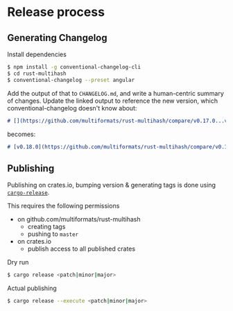 Release process
===============

Generating Changelog
--------------------

Install dependencies

```sh
$ npm install -g conventional-changelog-cli
$ cd rust-multihash
$ conventional-changelog --preset angular
```

Add the output of that to `CHANGELOG.md`, and write a human-centric summary of changes.
Update the linked output to reference the new version, which conventional-changelog doesn't know about:

```md
# [](https://github.com/multiformats/rust-multihash/compare/v0.17.0...v) (2022-12-06)
```
becomes:
```md
# [v0.18.0](https://github.com/multiformats/rust-multihash/compare/v0.17.0...v0.18.0) (2022-12-06)
```

## Publishing

Publishing on crates.io, bumping version & generating tags is done using [`cargo-release`](https://github.com/crate-ci/cargo-release).

This requires the following permissions

- on github.com/multiformats/rust-multihash
  - creating tags
  - pushing to `master`
- on crates.io
  - publish access to all published crates

Dry run

```sh
$ cargo release <patch|minor|major>
```

Actual publishing

```sh
$ cargo release --execute <patch|minor|major>
```
